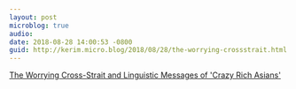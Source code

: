 ```yaml
---
layout: post
microblog: true
audio: 
date: 2018-08-28 14:00:53 -0800
guid: http://kerim.micro.blog/2018/08/28/the-worrying-crossstrait.html
---
```

[The Worrying Cross-Strait and Linguistic Messages of 'Crazy Rich Asians'](https://international.thenewslens.com/article/102551)
